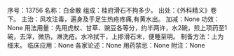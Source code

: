 序号：13756
名称：白金散
组成：桂府滑石不拘多少。
出处：《外科精义》卷下。
主治：风攻注毒，遍身及手足生热疮疼痛,有黄水出。
加减：None
功效：None
用法用量：先用虎杖、甘草、豌豆各等分，约半两许，水2碗，煎上项药至1碗，去滓，微热，淋洗疮。水冷拭干，上掺滑石末，便睡至明。
制备方法：上为细末。
临床应用：None
各家论述：None
用药禁忌：None
附注：None
